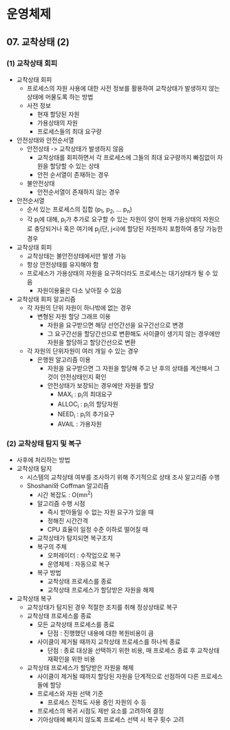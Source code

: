 # 운영체제

## 07. 교착상태 (2)

### (1) 교착상태 회피

- 교착상태 회피
    - 프로세스의 자원 사용에 대한 사전 정보를 활용하여 교착상태가 발생하지 않는 상태에 머물도록 하는 방법
    - 사전 정보
        - 현재 할당된 자원
        - 가용상태의 자원
        - 프로세스들의 최대 요구량
- 안전상태와 안전순서열
    - 안전상태 -> 교착상태가 발생하지 않음
        - 교착상태를 회피하면서 각 프로세스에 그들의 최대 요구량까지 빠짐없이 자원을 할당할 수 있는 상태
        - 안전 순서열이 존재하는 경우
    - 불안전상태
        - 안전순서열이 존재하지 않는 경우
- 안전순서열
    - 순서 있는 프로세스의 집합 (p<sub>1</sub>, p<sub>2</sub>, ... p<sub>n</sub>)
    - 각 p<sub>i</sub>에 대해, p<sub>i</sub>가 추가로 요구할 수 있는 자원이 양이 현재 가용상태의 자원으로 충당되거나 혹은 여기에 p<sub>j</sub>(단, j<i)에 할당된 자원까지
      포함하여 충당 가능한 경우
- 교착상태 회피
    - 교착상태는 불안전상태에서만 발생 가능
    - 항상 안전상태를 유지해야 함
    - 프로세스가 가용상태의 자원을 요구하더라도 프로세스는 대기상태가 될 수 있음
        - 자원이용율은 다소 낮아질 수 있음
- 교착상태 회피 알고리즘
    - 각 자원의 단위 자원이 하나밖에 없는 경우
        - 변형된 자원 할당 그래프 이용
            - 자원을 요구받으면 해당 선언간선을 요구간선으로 변경
            - 그 요구간선을 할당간선으로 변환해도 사이클이 생기지 않는 경우에만 자원을 할당하고 할당간선으로 변환
    - 각 자원의 단위자원이 여러 개일 수 있는 경우
        - 은행원 알고리즘 이용
            - 자원을 요구받으면 그 자원을 할당해 주고 난 후의 상태를 계산해서 그것이 안전상태인지 확인
            - 안전상태가 보장되는 경우에만 자원을 할당
                - MAX<sub>i</sub> : p<sub>i</sub>의 최대요구
                - ALLOC<sub>i</sub> : p<sub>i</sub>의 할당자원
                - NEED<sub>i</sub> : p<sub>i</sub>의 추가요구
                - AVAIL : 가용자원

### (2) 교착상태 탐지 및 복구

- 사후에 처리하는 방법
- 교착상태 탐지
    - 시스템의 교착상태 여부를 조사하기 위해 주기적으로 상태 조사 알고리즘 수행
    - Shoshani와 Coffman 알고리즘
        - 시간 복잡도 : O(mn<sup>2</sup>)
        - 알고리즘 수행 시점
            - 즉시 받아들일 수 없는 자원 요구가 있을 때
            - 정해진 시간간격
            - CPU 효율이 일정 수준 이하로 떨어질 때
        - 교착상태가 탐지되면 복구조치
        - 복구의 주체
            - 오퍼레이터 : 수작업으로 복구
            - 운영체제 : 자동으로 복구
        - 복구 방법
            - 교착상태 프로세스를 종료
            - 교착상태 프로세스가 할당받은 자원을 해제
- 교착상태 복구
    - 교착상태가 탐지된 경우 적절한 조치를 취해 정상상태로 복구
    - 교착상태 프로세스를 종료
        - 모든 교착상태 프로세스를 종료
            - 단점 : 진행했던 내용에 대한 복원비용이 큼
        - 사이클이 제거될 때까지 교착상태 프로세스를 하나씩 종료
            - 단점 : 종료 대상을 선택하기 위한 비용, 매 프로세스 종료 후 교착상태 재확인을 위한 비용
    - 교착상태 프로세스가 할당받은 자원을 해제
        - 사이클이 제거될 때까지 할당된 자원을 단계적으로 선점하여 다른 프로세스들에 할당
        - 프로세스와 자원 선택 기준
            - 프로세스 진척도 사용 중인 자원의 수 등
        - 프로세스의 복귀 시점도 제반 요소를 고려하여 결정
        - 기아상태에 빠지지 않도록 프로세스 선택 시 복구 횟수 고려
